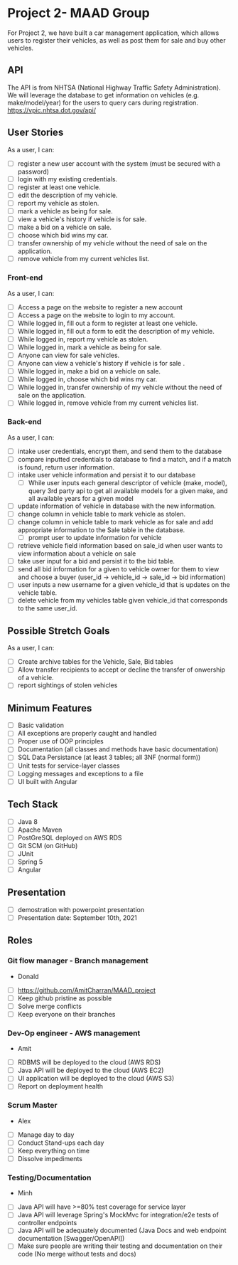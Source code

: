 # Project 2- MAAD Group
For Project 2, we have built a car management application, which allows users to register their vehicles, as well as post them for sale and buy other vehicles.
## API
The API is from NHTSA (National Highway Traffic Safety Administration). We will leverage the database to get information on vehicles (e.g. make/model/year) for the users to query cars during registration. https://vpic.nhtsa.dot.gov/api/
## User Stories
As a user, I can:
- [ ] register a new user account with the system (must be secured with a password)
- [ ] login with my existing credentials.
- [ ] register at least one vehicle.
- [ ] edit the description of my vehicle.
- [ ] report my vehicle as stolen.
- [ ] mark a vehicle as being for sale.
- [ ] view a vehicle's history if vehicle is for sale.
- [ ] make a bid on a vehicle on sale.
- [ ] choose which bid wins my car.
- [ ] transfer ownership of my vehicle without the need of sale on the application.
- [ ] remove vehicle from my current vehicles list.
### Front-end
As a user, I can:
- [ ] Access a page on the website to register a new account
- [ ] Access a page on the website to login to my account.
- [ ] While logged in, fill out a form to register at least one vehicle.
- [ ] While logged in, fill out a form to edit the description of my vehicle.
- [ ] While logged in, report my vehicle as stolen.
- [ ] While logged in, mark a vehicle as being for sale.
- [ ] Anyone can view for sale vehicles.
- [ ] Anyone can view a vehicle's history if vehicle is for sale .
- [ ] While logged in, make a bid on a vehicle on sale.
- [ ] While logged in, choose which bid wins my car.
- [ ] While logged in, transfer ownership of my vehicle without the need of sale on the application.
- [ ] While logged in, remove vehicle from my current vehicles list.
### Back-end
As a user, I can:
- [ ] intake user credentials, encrypt them, and send them to the database
- [ ] compare inputted credentials to database to find a match, and if a match is found, return user information.
- [ ] intake user vehicle information and persist it to our database
  - [ ] While user inputs each general descriptor of vehicle (make, model), query 3rd party api to get all available models for a given make, and all available years for a given model
- [ ] update information of vehicle in database with the new information.
- [ ] change column in vehicle table to mark vehicle as stolen.
- [ ] change column in vehicle table to mark vehicle as for sale and add appropriate information to the Sale table in the database.
  - [ ] prompt user to update information for vehicle
- [ ] retrieve vehicle field information based on sale_id when user wants to view information about a vehicle on sale
- [ ] take user input for a bid and persist it to the bid table.
- [ ] send all bid information for a given to vehicle owner for them to view and choose a buyer (user_id -> vehicle_id -> sale_id -> bid information)
- [ ] user inputs a new username for a given vehicle_id that is updates on the vehicle table.
- [ ] delete vehicle from my vehicles table given vehicle_id that corresponds to the same user_id.
## Possible Stretch Goals
As a user, I can:
- [ ] Create archive tables for the Vehicle, Sale, Bid tables
- [ ] Allow transfer recipients to accept or decline the transfer of onwership of a vehicle.
- [ ] report sightings of stolen vehicles
## Minimum Features
- [ ] Basic validation
- [ ] All exceptions are properly caught and handled
- [ ] Proper use of OOP principles
- [ ] Documentation (all classes and methods have basic documentation)
- [ ] SQL Data Persistance (at least 3 tables; all 3NF (normal form))
- [ ] Unit tests for service-layer classes
- [ ] Logging messages and exceptions to a file
- [ ] UI built with Angular
## Tech Stack
- [ ] Java 8
- [ ] Apache Maven
- [ ] PostGreSQL deployed on AWS RDS
- [ ] Git SCM (on GitHub)
- [ ] JUnit
- [ ] Spring 5
- [ ] Angular
## Presentation
- [ ] demostration with powerpoint presentation
- [ ] Presentation date: September 10th, 2021

## Roles
### Git flow manager - Branch management
- Donald
- [ ] https://github.com/AmitCharran/MAAD_project
- [ ] Keep github pristine as possible
- [ ] Solve merge conflicts
- [ ] Keep everyone on their branches
### Dev-Op engineer - AWS management
- Amit
- [ ] RDBMS will be deployed to the cloud (AWS RDS)
- [ ] Java API will be deployed to the cloud (AWS EC2)
- [ ] UI application will be deployed to the cloud (AWS S3)
- [ ] Report on deployment health
### Scrum Master
- Alex
- [ ] Manage day to day
- [ ] Conduct Stand-ups each day
- [ ] Keep everything on time
- [ ] Dissolve impediments
### Testing/Documentation
- Minh
- [ ] Java API will have >=80% test coverage for service layer
- [ ] Java API will leverage Spring's MockMvc for integration/e2e tests of controller endpoints
- [ ] Java API will be adequately documented (Java Docs and web endpoint documentation [Swagger/OpenAPI])
- [ ] Make sure people are writing their testing and documentation on their code (No merge without tests and docs)

